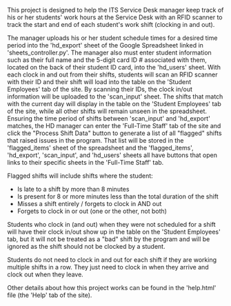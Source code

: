 This project is designed to help the ITS Service Desk manager keep track of his or her students' work hours at the
Service Desk with an RFID scanner to track the start and end of each student's work shift (clocking in and out).

The manager uploads his or her student schedule times for a desired time period into the 'hd_export' sheet of the
Google Spreadsheet linked in 'sheets_controller.py'. The manager also must enter student information such as their full 
name and the 5-digit card ID # associated with them, located on the back of their student ID card, into the
'hd_users' sheet. With each clock in and out from their shifts, students will scan an RFID scanner with their ID and
their shift will load into the table on the 'Student Employees' tab of the site. By scanning their IDs, the clock
in/out information will be uploaded to the 'scan_input' sheet. The shifts that match with the current day will display
in the table on the 'Student Employees' tab of the site, while all other shifts will remain unseen in the spreadsheet.
Ensuring the time period of shifts between 'scan_input' and 'hd_export' matches, the HD manager can enter the 'Full-Time
Staff' tab of the site and click the "Process Shift Data" button to generate a list of all "flagged" shifts that raised 
issues in the program. That list will be stored in the 'flagged_items' sheet of the spreadsheet and the 'flagged_items',
'hd_export', 'scan_input', and 'hd_users' sheets all have buttons that open links to their specific sheets in the
'Full-Time Staff' tab.

Flagged shifts will include shifts where the student:
* Is late to a shift by more than 8 minutes
* Is present for 8 or more minutes less than the total duration of the shift
* Misses a shift entirely / forgets to clock in AND out
* Forgets to clock in or out (one or the other, not both)

Students who clock in (and out) when they were not scheduled for a shift will have their clock in/out show up in the
table on the 'Student Employees' tab, but it will not be treated as a "bad" shift by the program and will be ignored as
the shift should not be clocked by a student.

Students do not need to clock in and out for each shift if they are working multiple shifts in a row. They just need to
clock in when they arrive and clock out when they leave.

Other details about how this project works can be found in the 'help.html' file (the 'Help' tab of the site).